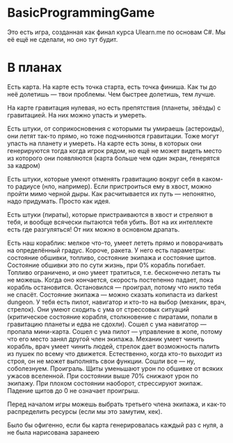 # BasicProgrammingGame
Это есть игра, созданная как финал курса Ulearn.me по основам С#. Мы её ещё не сделали, но оно тут будит.

# В планах
Есть карта. На карте есть точка старта, есть точка финиша. Как ты до неё долетишь — твои проблемы. Чем быстрее долетишь, тем лучше.

На карте гравитация нулевая, но есть препятствия (планеты, звёзды) с гравитацией. На них можно упасть и умереть.

Есть штуки, от соприкосновения с которыми ты умираешь (астероиды), они летят так-то прямо, но тоже подчиняются гравитации. Тоже могут упасть на планету и умереть. На карте есть зоны, в которых они генерируются тогда когда игрок рядом, но ещё не может видеть место из которого они появляются (карта больше чем один экран, генерятся за кадром)

Есть штуки, которые умеют отменять гравитацию вокруг себя в каком-то радиусе (нло, например). Если пристроиться ему в хвост, можно пройти мимо черной дыры. Как расчитывается их путь — непонятно, надо придумать. Просто как идея.

Есть штуки (пираты), которые пристраиваются в хвост и стреляют в тебя, и вообще всячески пытаются тебя убить. Вот на их интеллекте есть где разгуляться! От них можно в основном драпать.

Есть наш кораблик: мелкое что-то, умеет лететь прямо и поворачивать на определённый градус. Короче, ракета. У него есть параметры: состояние обшивки, топливо, состояние экипажа и состояние щитов.
Состояние обшивки это по сути жизнь, при 0% корабль погибает.
Топливо ограничено, и оно умеет тратиться, т.е. бесконечно летать ты не можешь. Когда оно кончается, скорость постепенно падает, пока корабль остановится. Остановился — проиграл, потому что никто тебя не спасёт.
Состояние экипажа — можно сказать копипаста из darkest dungeon. У тебя есть пилот, навигатор и кто-то на выбор (механик, врач, стрелок). Они умеют сходить с ума от стрессовых ситуаций (критическое состояние корабля, столкновение с пиратами, попали в гравитацию планеты и едва не сдохли). Сошел с ума навигатор — пропала мини-карта. Сошел с ума пилот — управление в жопе, потому что его место занял другой член экипажа. Механик умеет чинить корабль, врач умеет чинить людей, стрелок дает возможность палить из пушек по всему что движется. Естественно, когда кто-то выходит из строя, он не может выполнять свои функции. Сошли все — ну, соболезнуем. Проиграль.
Щиты уменьшают урон по обшивке от всяких ужасов вселенной. При состоянии выше 70% снижают урон по экипажу. При плохом состоянии наоборот, стрессируют экипаж. Падение щитов до 0 не означает проигрыш.

Перед началом игры можешь выбрать третьего члена экипажа, и как-то распределить ресурсы (если мы это замутим, кек).

Было бы офигенно, если бы карта генерировалась каждый раз с нуля, а не была нарисована заранеею
